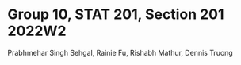 # Group 10, STAT 201, Section 201 2022W2

Prabhmehar Singh Sehgal, Rainie Fu, Rishabh Mathur, Dennis Truong
